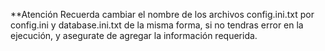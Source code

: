 **Atención
Recuerda cambiar el nombre de los archivos config.ini.txt por config.ini y database.ini.txt de la misma forma, si no tendras error en la ejecución, y 
asegurate de agregar la información requerida.
